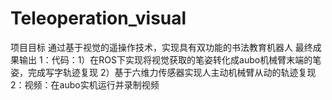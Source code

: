 # Teleoperation_visual
项目目标
    通过基于视觉的遥操作技术，实现具有双功能的书法教育机器人
最终成果输出
    1：代码：1）在ROS下实现将视觉获取的笔姿转化成aubo机械臂末端的笔姿，完成写字轨迹复现
    	    2）基于六维力传感器实现人主动机械臂从动的轨迹复现
    2：视频：在aubo实机运行并录制视频
  
